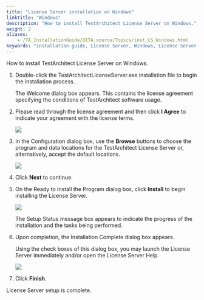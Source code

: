 ```yaml
--- 
title: "License Server installation on Windows"
linktitle: "Windows"
description: "How to install TestArchitect License Server on Windows."
weight: 2
aliases: 
    - /TA_InstallationGuide/DITA_source/Topics/inst_LS_Windows.html
keywords: "installation guide, License Server, Windows, License Server, installation guide, Windows"
---
```


How to install TestArchitect License Server on Windows.

1.  Double-click the TestArchitectLicenseServer.exe installation file to begin the installation process.

    The Welcome dialog box appears. This contains the license agreement specifying the conditions of TestArchitect software usage.

2.  Please read through the license agreement and then click **I Agree** to indicate your agreement with the license terms.

    ![](/images/TA_InstallationGuide/DITA_source/Images/install_LS_Wins_1.png)

3.  In the Configuration dialog box, use the **Browse** buttons to choose the program and data locations for the TestArchitect License Server or, alternatively, accept the default locations.

    ![](/images/TA_InstallationGuide/DITA_source/Images/install_LS_Wins_2.png)

4.  Click **Next** to continue.

5.  On the Ready to Install the Program dialog box, click **Install** to begin installing the License Server.

    ![](/images/TA_InstallationGuide/DITA_source/Images/install_LS_Wins_3.png)

    The Setup Status message box appears to indicate the progress of the installation and the tasks being performed.

6.  Upon completion, the Installation Complete dialog box appears.

    Using the check boxes of this dialog box, you may launch the License Server immediately and/or open the License Server Help.

    ![](/images/TA_InstallationGuide/DITA_source/Images/install_LS_Wins_4.png)

7.  Click **Finish**.


License Server setup is complete.



